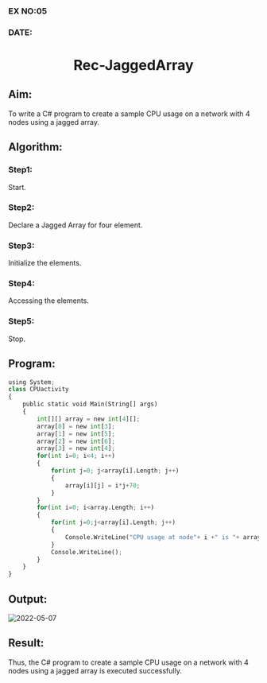### EX NO:05
### DATE:
# <p align="center">Rec-JaggedArray</p> 
## Aim:
To write a C# program to create a sample CPU usage on a network with 4 nodes using a jagged array.
## Algorithm:
### Step1:
Start.

### Step2:
Declare a Jagged Array for four element.

### Step3:
Initialize the elements.

### Step4:
Accessing the elements.

### Step5:
Stop.



## Program:
```python
using System;
class CPUactivity
{
    public static void Main(String[] args)
    {
        int[][] array = new int[4][];
        array[0] = new int[3];
        array[1] = new int[5];
        array[2] = new int[6];
        array[3] = new int[4];
        for(int i=0; i<4; i++)
        {
            for(int j=0; j<array[i].Length; j++)
            {
                array[i][j] = i*j+70;
            }
        }
        for(int i=0; i<array.Length; i++)
        {
            for(int j=0;j<array[i].Length; j++)
            {
                Console.WriteLine("CPU usage at node"+ i +" is "+ array[i][j]+"%");
            }
            Console.WriteLine();
        }
    }
}

```

## Output:
![2022-05-07](https://user-images.githubusercontent.com/75235477/167237062-a4adae77-1a8d-4365-9186-3d95d494fdf8.png)

## Result:
Thus, the C# program to create a sample CPU usage on a network with 4 nodes using a jagged array is executed successfully.
